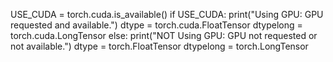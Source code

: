 

<!--
 * @version:
 * @Author:  StevenJokess https://github.com/StevenJokess
 * @Date: 2020-12-22 11:49:32
 * @LastEditors:  StevenJokess https://github.com/StevenJokess
 * @LastEditTime: 2020-12-22 11:49:33
 * @Description:
 * @TODO::
 * @Reference:https://github.com/kazizzad/minimal_dqn/blob/master/main.py
-->
USE_CUDA = torch.cuda.is_available()
if USE_CUDA:
    print("Using GPU: GPU requested and available.")
    dtype = torch.cuda.FloatTensor
    dtypelong = torch.cuda.LongTensor
else:
    print("NOT Using GPU: GPU not requested or not available.")
    dtype = torch.FloatTensor
    dtypelong = torch.LongTensor
